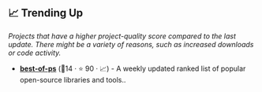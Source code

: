 ## 📈 Trending Up

_Projects that have a higher project-quality score compared to the last update. There might be a variety of reasons, such as increased downloads or code activity._

- <b><a href="https://github.com/jinningwang/best-of-ps">best-of-ps</a></b> (🥇14 ·  ⭐ 90 · 📈) - A weekly updated ranked list of popular open-source libraries and tools..

